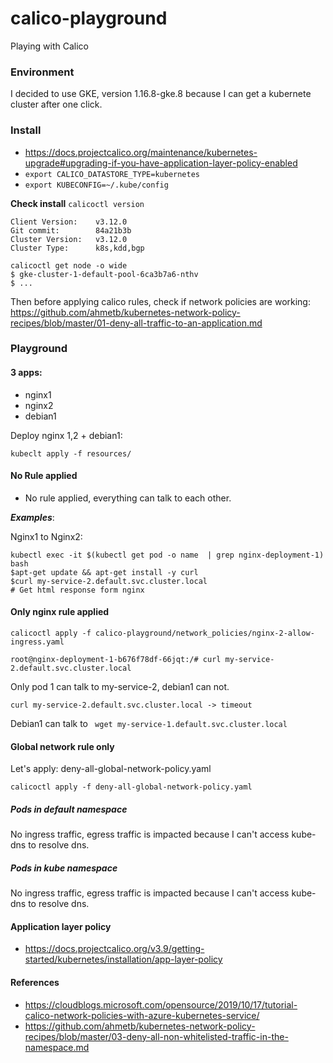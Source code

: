 # calico-playground
Playing with Calico

### Environment

I decided to use GKE, version 1.16.8-gke.8 because I can get a kubernete cluster after one click.

### Install

- https://docs.projectcalico.org/maintenance/kubernetes-upgrade#upgrading-if-you-have-application-layer-policy-enabled
- `export CALICO_DATASTORE_TYPE=kubernetes`
- `export KUBECONFIG=~/.kube/config`

**Check install**
`calicoctl version`

```
Client Version:    v3.12.0
Git commit:        84a21b3b
Cluster Version:   v3.12.0
Cluster Type:      k8s,kdd,bgp
```

```
calicoctl get node -o wide
$ gke-cluster-1-default-pool-6ca3b7a6-nthv
$ ...
```

Then before applying calico rules, check if network policies are working: https://github.com/ahmetb/kubernetes-network-policy-recipes/blob/master/01-deny-all-traffic-to-an-application.md


### Playground

#### 3 apps:

- nginx1 
- nginx2 
- debian1

Deploy nginx 1,2 + debian1:
```
kubeclt apply -f resources/
```


#### No Rule applied

- No rule applied, everything can talk to each other.

**_Examples_**:

Nginx1 to Nginx2:

```
kubectl exec -it $(kubectl get pod -o name  | grep nginx-deployment-1) bash
$apt-get update && apt-get install -y curl
$curl my-service-2.default.svc.cluster.local
# Get html response form nginx
```


#### Only nginx rule applied

```
calicoctl apply -f calico-playground/network_policies/nginx-2-allow-ingress.yaml
```

```
root@nginx-deployment-1-b676f78df-66jqt:/# curl my-service-2.default.svc.cluster.local
```
Only pod 1 can talk to my-service-2, debian1 can not.

```
curl my-service-2.default.svc.cluster.local -> timeout
```

Debian1 can talk to ` wget my-service-1.default.svc.cluster.local`


#### Global network rule only

Let's apply: deny-all-global-network-policy.yaml

```
calicoctl apply -f deny-all-global-network-policy.yaml
```

##### Pods in default namespace

No ingress traffic, egress traffic is impacted because I can't access kube-dns to resolve dns.

##### Pods in kube namespace

No ingress traffic, egress traffic is impacted because I can't access kube-dns to resolve dns.



#### Application layer policy

-  https://docs.projectcalico.org/v3.9/getting-started/kubernetes/installation/app-layer-policy

#### References

- https://cloudblogs.microsoft.com/opensource/2019/10/17/tutorial-calico-network-policies-with-azure-kubernetes-service/
- https://github.com/ahmetb/kubernetes-network-policy-recipes/blob/master/03-deny-all-non-whitelisted-traffic-in-the-namespace.md
